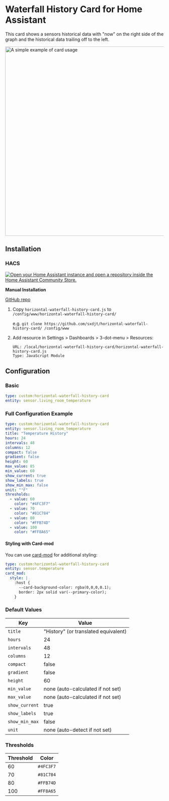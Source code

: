 # Waterfall History Card for Home Assistant

This card shows a sensors historical data with "now" on the right side of the graph and the historical data trailing off to the left.

<img width="600" alt="A simple example of card usage" src="https://github.com/user-attachments/assets/2384a7bf-8d94-4620-abf3-b19b513d3862" />

## Installation

### HACS 

[![Open your Home Assistant instance and open a repository inside the Home Assistant Community Store.](https://my.home-assistant.io/badges/hacs_repository.svg)](https://my.home-assistant.io/redirect/hacs_repository/?owner=sxjdt&repository=https%3A%2F%2Fgithub.com%2Fsxdjt%2Fhorizontal-waterfall-history-card)

**Manual Installation**

[GitHub repo](https://github.com/sxdjt/horizontal-waterfall-history-card)

1. Copy `horizontal-waterfall-history-card.js` to `/config/www/horizontal-waterfall-history-card/`

   e.g. ```git clone https://github.com/sxdjt/horizontal-waterfall-history-card/ /config/www```

2. Add resource in Settings > Dashboards > 3-dot-menu > Resources:
   ```
   URL: /local/horizontal-waterfall-history-card/horizontal-waterfall-history-card.js
   Type: JavaScript Module
   ```
## Configuration

### Basic 
```yaml
type: custom:horizontal-waterfall-history-card
entity: sensor.living_room_temperature
```

### Full Configuration Example
```yaml
type: custom:horizontal-waterfall-history-card
entity: sensor.living_room_temperature
title: "Temperature History"
hours: 24
intervals: 48
columns: 12
compact: false
gradient: false
height: 60
max_value: 85
min_value: 60
show_current: true
show_labels: true
show_min_max: false
unit: "°F"
thresholds:
  - value: 60
    color: "#4FC3F7"
  - value: 70
    color: "#81C784"
  - value: 80
    color: "#FFB74D"
  - value: 100
    color: "#FF8A65"

```

#### Styling with Card-mod
You can use [card-mod](https://github.com/thomasloven/lovelace-card-mod) for additional styling:
```yaml
type: custom:horizontal-waterfall-history-card
entity: sensor.temperature
card_mod:
  style: |
    :host {
      --card-background-color: rgba(0,0,0,0.1);
      border: 2px solid var(--primary-color);
    }
```

### Default Values
| Key            | Value                          |
|----------------|--------------------------------|
| `title`        | "History" (or translated equivalent) |
| `hours`        | 24                             |
| `intervals`    | 48                             |
| `columns`      | 12                             |
| `compact`      | false                          |
| `gradient`     | false                          |
| `height`       | 60                             |
| `min_value`    | none (auto-calculated if not set) |
| `max_value`    | none (auto-calculated if not set) |
| `show_current` | true                           |
| `show_labels`  | true                           |
| `show_min_max` | false                          |
| `unit`         | none (auto-detect if not set)  |

### Thresholds

| Threshold | Color     |
|-----------|-----------|
| 60        | `#4FC3F7` |
| 70        | `#81C784` |
| 80        | `#FFB74D` |
| 100       | `#FF8A65` |


